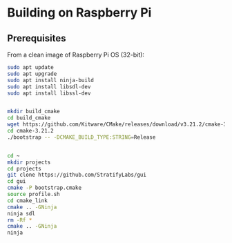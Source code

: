 # Building on Raspberry Pi


## Prerequisites

From a clean image of Raspberry Pi OS (32-bit):

```sh
sudo apt update
sudo apt upgrade
sudo apt install ninja-build
sudo apt install libsdl-dev
sudo apt install libssl-dev


mkdir build_cmake
cd build_cmake
wget https://github.com/Kitware/CMake/releases/download/v3.21.2/cmake-3.21.2.tar.gz
cd cmake-3.21.2
./bootstrap -- -DCMAKE_BUILD_TYPE:STRING=Release


cd ~
mkdir projects
cd projects
git clone https://github.com/StratifyLabs/gui
cd gui
cmake -P bootstrap.cmake
source profile.sh
cd cmake_link
cmake .. -GNinja
ninja sdl
rm -Rf *
cmake .. -GNinja
ninja
```